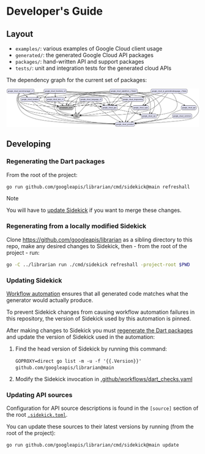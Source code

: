 # Developer's Guide

## Layout

- `examples/`: various examples of Google Cloud client usage
- `generated/`: the generated Google Cloud API packages
- `packages/`: hand-written API and support packages
- `tests/`: unit and integration tests for the generated cloud APIs

The dependency graph for the current set of packages:

![Dependency Graph](deps.png)

## Developing

### Regenerating the Dart packages

From the root of the project:

```bash
go run github.com/googleapis/librarian/cmd/sidekick@main refreshall
```

> [!NOTE]
> You will have to [update Sidekick](#updating-sidekick) if you want to merge these changes.

### Regenerating from a locally modified Sidekick

Clone https://github.com/googleapis/librarian as a sibling directory to this
repo, make any desired changes to Sidekick, then - from the root of the
project - run:

```bash
go -C ../librarian run ./cmd/sidekick refreshall -project-root $PWD
```

### Updating Sidekick

[Workflow automation](.github/workflows/dart_checks.yaml) ensures that all
generated code matches what the generator would actually produce.

To prevent Sidekick changes from causing workflow automation failures in this
repository, the version of Sidekick used by this automation is pinned.

After making changes to Sidekick you must 
[regenerate the Dart packages](#regenerating-the-dart-packages) and update
the version of Sidekick used in the automation:
1. Find the head version of Sidekick by running this command:
   
   `GOPROXY=direct go list -m -u -f '{{.Version}}' github.com/googleapis/librarian@main`
2. Modify the Sidekick invocation in [.github/workflows/dart_checks.yaml](.github/workflows/dart_checks.yaml)

### Updating API sources

Configuration for API source descriptions is found in the `[source]`
section of the root [`.sidekick.toml`](.sidekick.toml).

You can update these sources to their latest versions by running
(from the root of the project):

```bash
go run github.com/googleapis/librarian/cmd/sidekick@main update
```

